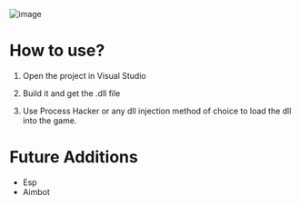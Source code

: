 ![image](https://github.com/user-attachments/assets/bc5040e7-3036-4fb8-8831-1ff3e6ef26eb)


# How to use?

1. Open the project in Visual Studio 

2. Build it and get the .dll file

3. Use Process Hacker or any dll injection method of choice to load the dll into the game.


# Future Additions

- Esp
- Aimbot
